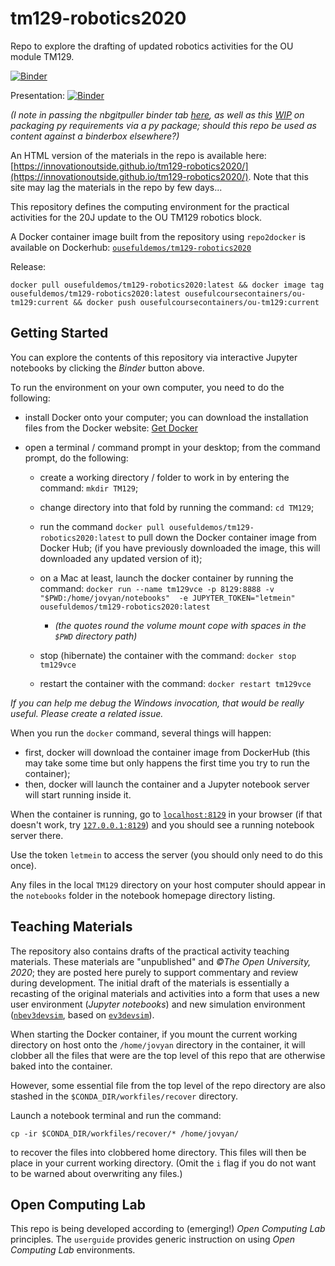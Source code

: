 # tm129-robotics2020
Repo to explore the drafting of updated robotics activities for the OU module TM129.

[![Binder](https://mybinder.org/badge_logo.svg)](https://gke.mybinder.org/v2/gh/innovationOUtside/tm129-robotics2020/master)

Presentation: [![Binder](https://mybinder.org/badge_logo.svg)](https://gke.mybinder.org/v2/gh/innovationOUtside/tm129-robotics2020/master?filepath=seminar_tm129_robotics_overview.md)

*(I note in passing the nbgitpuller binder tab  [here](https://jupyterhub.github.io/nbgitpuller/link.html), as well as this [WIP](https://github.com/innovationOUtside/ou-tm129-py/) on packaging py requirements via a py package; should this repo be used as content against a binderbox elsewhere?)*

An HTML version of the materials in the repo is available here: [https://innovationoutside.github.io/tm129-robotics2020/](https://innovationoutside.github.io/tm129-robotics2020/). Note that this site may lag the materials in the repo by few days...

This repository defines the computing environment for the practical activities for the 20J update to the OU TM129 robotics block.

A Docker container image built from the repository using `repo2docker` is available on Dockerhub: [`ousefuldemos/tm129-robotics2020`](https://hub.docker.com/repository/docker/ousefuldemos/tm129-robotics2020)

Release:

`docker pull ousefuldemos/tm129-robotics2020:latest && docker image tag ousefuldemos/tm129-robotics2020:latest ousefulcoursecontainers/ou-tm129:current && docker push ousefulcoursecontainers/ou-tm129:current`

## Getting Started
You can explore the contents of this repository via interactive Jupyter notebooks by clicking the *Binder* button above.

To run the environment on your own computer, you need to do the following:

- install Docker onto your computer; you can download the installation files from the Docker website: [Get Docker](https://docs.docker.com/get-docker/)

- open a terminal / command prompt in your desktop; from the command prompt, do the following:
  - create a working directory / folder to work in by entering the command: `mkdir TM129`;
  - change directory into that fold by running the command: `cd TM129`;

  - run the command `docker pull ousefuldemos/tm129-robotics2020:latest` to pull down the Docker container image from Docker Hub; (if you have previously downloaded the image, this will downloaded any updated version of it);
  - on a Mac at least, launch the docker container by running the command: `docker run --name tm129vce -p 8129:8888 -v "$PWD:/home/jovyan/notebooks"  -e JUPYTER_TOKEN="letmein" ousefuldemos/tm129-robotics2020:latest`
    - *(the quotes round the volume mount cope with spaces in the `$PWD` directory path)*
  - stop (hibernate) the container with the command: `docker stop tm129vce`
  - restart the container with the command: `docker restart tm129vce`
 
*If you can help me debug the Windows invocation, that would be really useful. Please create a related issue.*

When you run the `docker` command, several things will happen:
 
 - first, docker will download the container image from DockerHub (this may take some time but only happens the first time you try to run the container);
 - then, docker will launch the container and a Jupyter notebook server will start running inside it.
 
When the container is running, go to [`localhost:8129`](http://localhost:8129) in your browser (if that doesn't work, try [`127.0.0.1:8129`](http://127.0.0.1:8129)) and you should see a running notebook server there.

Use the token `letmein` to access the server (you should only need to do this once).
 
Any files in the local `TM129` directory on your host computer should appear in the `notebooks` folder in the notebook homepage directory listing.

## Teaching Materials

The repository also contains drafts of the practical activity teaching materials. These materials are "unpublished" and *©The Open University, 2020*; they are posted here purely to support commentary and review during development. The initial draft of the materials is essentially a recasting of the original materials and activities into a form that uses a new user environment (*Jupyter notebooks*) and new simulation environment ([`nbev3devsim`](https://github.com/innovationOUtside/nbev3devsim), based on [`ev3devsim`](https://github.com/QuirkyCort/ev3dev-sim)).

When starting the Docker container, if you mount the current working directory on host onto the `/home/jovyan` directory in the container, it will clobber all the files that were are the top level of this repo that are otherwise baked into the container.

However, some essential file from the top level of the repo directory are also stashed in the `$CONDA_DIR/workfiles/recover` directory.

Launch a notebook terminal and run the command: 

`cp -ir $CONDA_DIR/workfiles/recover/* /home/jovyan/`

to recover the files into clobbered home directory. This files will then be place in your current working directory. (Omit the `i` flag if you do not want to be warned about overwriting any files.)


## Open Computing Lab

This repo is being developed according to (emerging!) *Open Computing Lab* principles. The `userguide` provides generic instruction on using *Open Computing Lab* environments.
